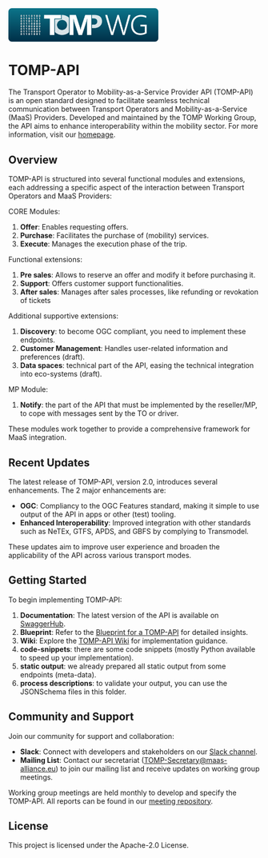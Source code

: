 <img align="center" src="https://github.com/TOMP-WG/website/blob/master/wiki/images/TOMP%20WG%20grey.png" width="300">

# TOMP-API

The Transport Operator to Mobility-as-a-Service Provider API (TOMP-API) is an open standard designed to facilitate seamless technical communication between Transport Operators and Mobility-as-a-Service (MaaS) Providers. Developed and maintained by the TOMP Working Group, the API aims to enhance interoperability within the mobility sector. For more information, visit our [homepage](https://tomp-wg.org/).

## Overview

TOMP-API is structured into several functional modules and extensions, each addressing a specific aspect of the interaction between Transport Operators and MaaS Providers:

CORE Modules:

1. **Offer**: Enables requesting offers.
2. **Purchase**: Facilitates the purchase of (mobility) services.
3. **Execute**: Manages the execution phase of the trip.

Functional extensions:

1. **Pre sales**: Allows to reserve an offer and modify it before purchasing it.
2. **Support**: Offers customer support functionalities.
3. **After sales**: Manages after sales processes, like refunding or revokation of tickets

Additional supportive extensions:

1. **Discovery**: to become OGC compliant, you need to implement these endpoints.
2. **Customer Management**: Handles user-related information and preferences (draft). 
3. **Data spaces**: technical part of the API, easing the technical integration into eco-systems (draft).

MP Module:

1. **Notify**: the part of the API that must be implemented by the reseller/MP, to cope with messages sent by the TO or driver.

These modules work together to provide a comprehensive framework for MaaS integration.

## Recent Updates

The latest release of TOMP-API, version 2.0, introduces several enhancements. The 2 major enhancements are:

- **OGC**: Compliancy to the OGC Features standard, making it simple to use output of the API in apps or other (test) tooling.
- **Enhanced Interoperability**: Improved integration with other standards such as NeTEx, GTFS, APDS, and GBFS by complying to Transmodel.

These updates aim to improve user experience and broaden the applicability of the API across various transport modes.

## Getting Started

To begin implementing TOMP-API:

1. **Documentation**: The latest version of the API is available on [SwaggerHub](https://app.swaggerhub.com/apis-docs/TOMP-API-WG/transport-operator_maas_provider_api/).
2. **Blueprint**: Refer to the [Blueprint for a TOMP-API](https://github.com/TOMP-WG/TOMP-API/tree/master/documents) for detailed insights.
3. **Wiki**: Explore the [TOMP-API Wiki](https://github.com/TOMP-WG/TOMP-API/wiki/) for implementation guidance.
4. **code-snippets**: there are some code snippets (mostly Python available to speed up your implementation).
5. **static output**: we already prepared all static output from some endpoints (meta-data).
6. **process descriptions**: to validate your output, you can use the JSONSchema files in this folder.

## Community and Support

Join our community for support and collaboration:

- **Slack**: Connect with developers and stakeholders on our [Slack channel](https://join.slack.com/t/tomp-wg/shared_invite/zt-2wlthgcar-kHnS4XzAvoWuqnznqcHl~g).
- **Mailing List**: Contact our secretariat (TOMP-Secretary@maas-alliance.eu) to join our mailing list and receive updates on working group meetings.

Working group meetings are held monthly to develop and specify the TOMP-API. All reports can be found in our [meeting repository](https://github.com/TOMP-WG/TOMP-API/tree/master/documents/working%20group%20reports).

## License

This project is licensed under the Apache-2.0 License.
